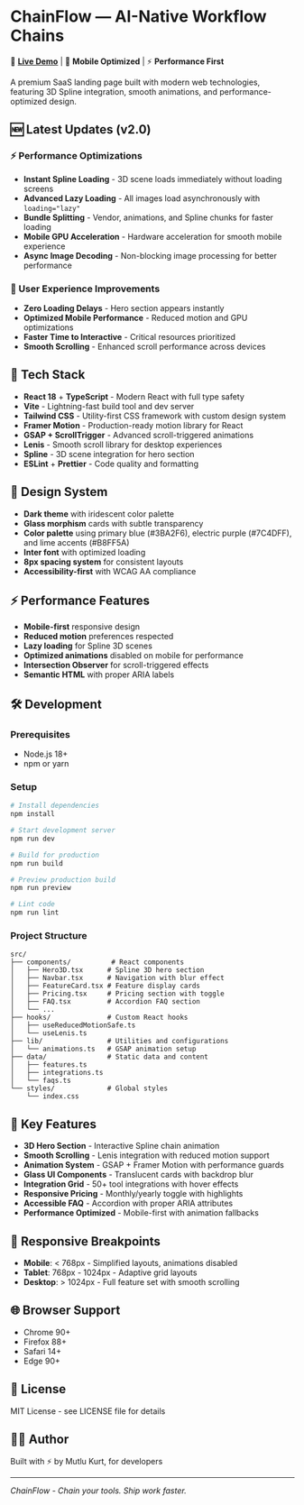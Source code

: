 # ChainFlow — AI-Native Workflow Chains

🚀 **[Live Demo](https://chainflow-saas-landi-vks0.bolt.host)** | 📱 **Mobile Optimized** | ⚡ **Performance First**

A premium SaaS landing page built with modern web technologies, featuring 3D Spline integration, smooth animations, and performance-optimized design.

## 🆕 Latest Updates (v2.0)

### ⚡ Performance Optimizations
- **Instant Spline Loading** - 3D scene loads immediately without loading screens
- **Advanced Lazy Loading** - All images load asynchronously with `loading="lazy"`
- **Bundle Splitting** - Vendor, animations, and Spline chunks for faster loading
- **Mobile GPU Acceleration** - Hardware acceleration for smooth mobile experience
- **Async Image Decoding** - Non-blocking image processing for better performance

### 🎯 User Experience Improvements
- **Zero Loading Delays** - Hero section appears instantly
- **Optimized Mobile Performance** - Reduced motion and GPU optimizations
- **Faster Time to Interactive** - Critical resources prioritized
- **Smooth Scrolling** - Enhanced scroll performance across devices

## 🚀 Tech Stack

- **React 18** + **TypeScript** - Modern React with full type safety
- **Vite** - Lightning-fast build tool and dev server
- **Tailwind CSS** - Utility-first CSS framework with custom design system
- **Framer Motion** - Production-ready motion library for React
- **GSAP + ScrollTrigger** - Advanced scroll-triggered animations
- **Lenis** - Smooth scroll library for desktop experiences
- **Spline** - 3D scene integration for hero section
- **ESLint** + **Prettier** - Code quality and formatting

## 🎨 Design System

- **Dark theme** with iridescent color palette
- **Glass morphism** cards with subtle transparency
- **Color palette** using primary blue (#3BA2F6), electric purple (#7C4DFF), and lime accents (#B8FF5A)
- **Inter font** with optimized loading
- **8px spacing system** for consistent layouts
- **Accessibility-first** with WCAG AA compliance

## ⚡ Performance Features

- **Mobile-first** responsive design
- **Reduced motion** preferences respected
- **Lazy loading** for Spline 3D scenes
- **Optimized animations** disabled on mobile for performance
- **Intersection Observer** for scroll-triggered effects
- **Semantic HTML** with proper ARIA labels

## 🛠 Development

### Prerequisites

- Node.js 18+ 
- npm or yarn

### Setup

```bash
# Install dependencies
npm install

# Start development server
npm run dev

# Build for production
npm run build

# Preview production build
npm run preview

# Lint code
npm run lint
```

### Project Structure

```
src/
├── components/          # React components
│   ├── Hero3D.tsx      # Spline 3D hero section
│   ├── Navbar.tsx      # Navigation with blur effect
│   ├── FeatureCard.tsx # Feature display cards
│   ├── Pricing.tsx     # Pricing section with toggle
│   ├── FAQ.tsx         # Accordion FAQ section
│   └── ...
├── hooks/              # Custom React hooks
│   ├── useReducedMotionSafe.ts
│   └── useLenis.ts
├── lib/                # Utilities and configurations
│   └── animations.ts   # GSAP animation setup
├── data/               # Static data and content
│   ├── features.ts
│   ├── integrations.ts
│   └── faqs.ts
└── styles/             # Global styles
    └── index.css
```

## 🎯 Key Features

- **3D Hero Section** - Interactive Spline chain animation
- **Smooth Scrolling** - Lenis integration with reduced motion support  
- **Animation System** - GSAP + Framer Motion with performance guards
- **Glass UI Components** - Translucent cards with backdrop blur
- **Integration Grid** - 50+ tool integrations with hover effects
- **Responsive Pricing** - Monthly/yearly toggle with highlights
- **Accessible FAQ** - Accordion with proper ARIA attributes
- **Performance Optimized** - Mobile-first with animation fallbacks

## 📱 Responsive Breakpoints

- **Mobile**: < 768px - Simplified layouts, animations disabled
- **Tablet**: 768px - 1024px - Adaptive grid layouts
- **Desktop**: > 1024px - Full feature set with smooth scrolling

## 🌐 Browser Support

- Chrome 90+
- Firefox 88+
- Safari 14+
- Edge 90+

## 📄 License

MIT License - see LICENSE file for details

## 👨‍💻 Author

Built with ⚡ by Mutlu Kurt, for developers

---

*ChainFlow - Chain your tools. Ship work faster.*